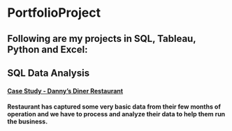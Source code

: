 # PortfolioProject
## Following are my projects in SQL, Tableau, Python and Excel:

## SQL Data Analysis
#### [Case Study - Danny’s Diner Restaurant](https://github.com/MrKapoor95/SQL_Project/tree/main/Case%20Study%20%231%20-%20Danny's%20Diner)
#### Restaurant has captured some very basic data from their few months of operation and we have to process and analyze their data to help them run the business.
